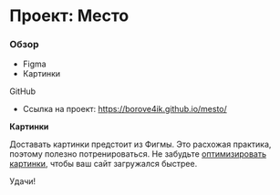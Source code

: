 # Проект: Место

### Обзор

* Figma
* Картинки

GitHub

* Ссылка на проект: https://borove4ik.github.io/mesto/

**Картинки**

Доставать картинки предстоит из Фигмы. Это расхожая практика, поэтому полезно потренироваться.
Не забудьте [оптимизировать картинки](https://tinypng.com/), чтобы ваш сайт загружался быстрее.

Удачи!
